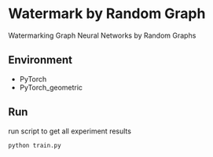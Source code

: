# Watermark by Random Graph

Watermarking Graph Neural Networks by Random Graphs

## Environment

- PyTorch
- PyTorch_geometric

## Run

run script to get all experiment results
```shell
python train.py
```